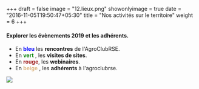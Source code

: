+++
draft = false
image = "12.lieux.png"
showonlyimage = true
date = "2016-11-05T19:50:47+05:30"
title = "Nos activités sur le territoire"
weight = 6
+++

<!--more-->

#### Explorer les évènements 2019 et les adhérents.

- En <span style='color:blue'>**bleu** </span> les **rencontres** de l'AgroClubRSE.
- En <span style='color:green '>**vert** </span>, les **visites de sites**.
- En <span style='color:brown'>**rouge**</span>,   les **webinaires**.
- En <span style='color:BurlyWood  '>**beige** </span>, les **adhérents** à l'agroclubrse.

[![](https://res.cloudinary.com/julienmottet/image/upload/v1575473623/Contenus/carte2019.png)](https://umap.openstreetmap.fr/fr/map/evenements-et-adherents-agroclubrse-2019_395770)
